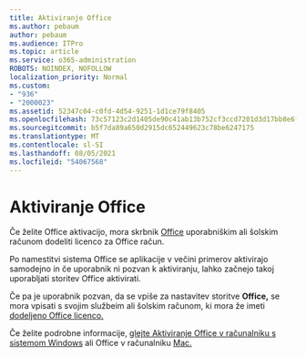 ```yaml
---
title: Aktiviranje Office
ms.author: pebaum
author: pebaum
ms.audience: ITPro
ms.topic: article
ms.service: o365-administration
ROBOTS: NOINDEX, NOFOLLOW
localization_priority: Normal
ms.custom:
- "936"
- "2000023"
ms.assetid: 52347c04-c0fd-4d54-9251-1d1ce79f8405
ms.openlocfilehash: 73c57123c2d1405de90c41ab13b752cf3ccd7201d3d17bb8e6f6ae25a2e0e7ad
ms.sourcegitcommit: b5f7da89a650d2915dc652449623c78be6247175
ms.translationtype: MT
ms.contentlocale: sl-SI
ms.lasthandoff: 08/05/2021
ms.locfileid: "54067568"
---
```

# <a name="how-to-activate-office"></a>Aktiviranje Office

Če želite Office aktivacijo, mora skrbnik [Office](https://docs.microsoft.com/microsoft-365/admin/add-users/add-users) uporabniškim ali šolskim računom dodeliti licenco za Office račun.
  
Po namestitvi sistema Office se aplikacije v večini primerov aktivirajo samodejno in če uporabnik ni pozvan k aktiviranju, lahko začnejo takoj uporabljati storitev Office aktivirati.
  
Če pa je uporabnik pozvan, da se vpiše za nastavitev storitve **Office,** se mora vpisati s svojim službeim ali šolskim računom, ki mora že imeti [dodeljeno Office licenco.](https://docs.microsoft.com/microsoft-365/admin/add-users/add-users)
  
Če želite podrobne informacije, [glejte Aktiviranje Office v računalniku s sistemom Windows](https://support.office.com/article/5bd38f38-db92-448b-a982-ad170b1e187e?wt.mc_id=Alchemy_ClientDIA) ali Office v računalniku [Mac.](https://support.office.com/article/7f6646b1-bb14-422a-9ad4-a53410fcefb2?wt.mc_id=Alchemy_ClientDIA)
  